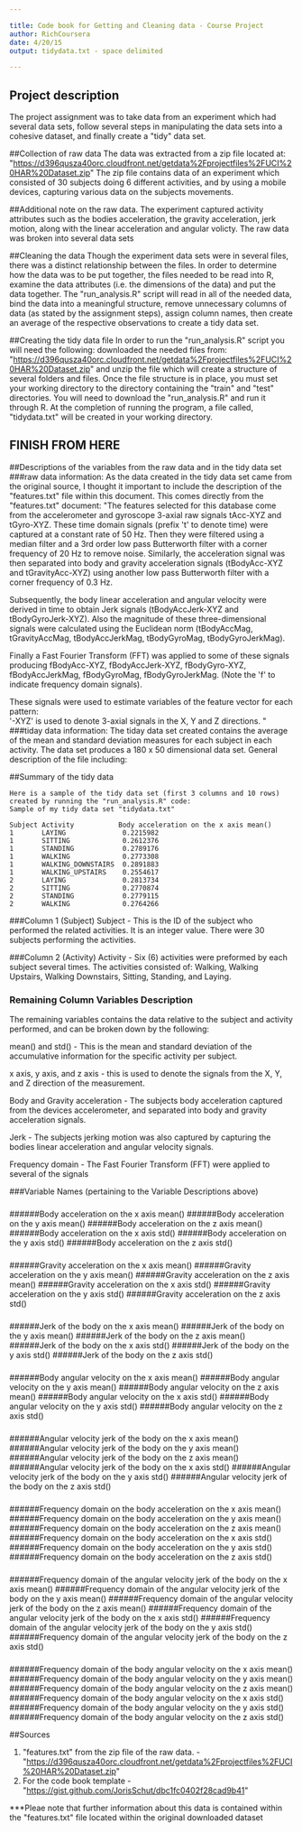```yaml
---

title: Code book for Getting and Cleaning data - Course Project
author: RichCoursera
date: 4/20/15
output: tidydata.txt - space delimited

---
```


## Project description
The project assignment was to take data from an experiment which had several data sets, follow several steps in manipulating the data sets into a cohesive dataset, and finally create a "tidy" data set.

##Collection of raw data
The data was extracted from a zip file located at: "https://d396qusza40orc.cloudfront.net/getdata%2Fprojectfiles%2FUCI%20HAR%20Dataset.zip"
The zip file contains data of an experiment which consisted of 30 subjects doing 6 different activities, and by using a mobile devices, capturing various data on the subjects movements.

##Additional note on the raw data.
The experiment captured activity attributes such as the bodies acceleration, the gravity acceleration, jerk motion, along with the linear acceleration and angular volicty. The raw data was broken into several data sets

##Cleaning the data
Though the experiment data sets were in several files, there was a distinct relationship between the files.  In order to determine how the data was to be put together, the files needed to be read into R, examine the data attributes (i.e. the dimensions of the data) and put the data together.
The "run_analysis.R" script will read in all of the needed data, bind the data into a meaningful structure, remove unnecessary columns of data (as stated by the assignment steps), assign column names, then create an average of the respective observations to create a tidy data set. 

##Creating the tidy data file
In order to run the "run_analysis.R" script you will need the following:
downloaded the needed files from: "https://d396qusza40orc.cloudfront.net/getdata%2Fprojectfiles%2FUCI%20HAR%20Dataset.zip"
and unzip the file which will create a structure of several folders and files.
Once the file structure is in place, you must set your working directory to the directory containing the "train" and "test" directories.
You will need to download the "run_analysis.R" and run it through R. At the completion of running the program, a file called, "tidydata.txt" will be created in your working directory.

## FINISH FROM HERE
##Descriptions of the variables from the raw data and in the tidy data set
###raw data information:
As the data created in the tidy data set came from the original source, I thought it important to include the description of the "features.txt" file within this document.
This comes directly from the "features.txt" document:
"The features selected for this database come from the accelerometer and gyroscope 3-axial raw signals tAcc-XYZ and tGyro-XYZ. These time domain signals (prefix 't' to denote time) were captured at a constant rate of 50 Hz. Then they were filtered using a median filter and a 3rd order low pass Butterworth filter with a corner frequency of 20 Hz to remove noise. Similarly, the acceleration signal was then separated into body and gravity acceleration signals (tBodyAcc-XYZ and tGravityAcc-XYZ) using another low pass Butterworth filter with a corner frequency of 0.3 Hz. 

Subsequently, the body linear acceleration and angular velocity were derived in time to obtain Jerk signals (tBodyAccJerk-XYZ and tBodyGyroJerk-XYZ). Also the magnitude of these three-dimensional signals were calculated using the Euclidean norm (tBodyAccMag, tGravityAccMag, tBodyAccJerkMag, tBodyGyroMag, tBodyGyroJerkMag). 

Finally a Fast Fourier Transform (FFT) was applied to some of these signals producing fBodyAcc-XYZ, fBodyAccJerk-XYZ, fBodyGyro-XYZ, fBodyAccJerkMag, fBodyGyroMag, fBodyGyroJerkMag. (Note the 'f' to indicate frequency domain signals). 

These signals were used to estimate variables of the feature vector for each pattern:  
'-XYZ' is used to denote 3-axial signals in the X, Y and Z directions.
"
###tiday data information:
The tiday data set created contains the average of the mean and standard deviation measures for each subject in each activity. The data set produces a 180 x 50 dimensional data set. 
General description of the file including:

##Summary of the tidy data
```
Here is a sample of the tidy data set (first 3 columns and 10 rows) created by running the "run_analysis.R" code:
Sample of my tidy data set "tidydata.txt"

Subject Activity           Body acceleration on the x axis mean()
1       LAYING	            0.2215982
1       SITTING	            0.2612376
1       STANDING            0.2789176
1       WALKING             0.2773308
1       WALKING_DOWNSTAIRS  0.2891883
1       WALKING_UPSTAIRS    0.2554617
2       LAYING              0.2813734
2       SITTING             0.2770874
2       STANDING            0.2779115
2       WALKING             0.2764266
```

###Column 1 (Subject)
Subject - This is the ID of the subject who performed the related activities.  It is an integer value.  There were 30 subjects performing the activities.

###Column 2 (Activity)
Activity - Six (6) activities were preformed by each subject several times. The activities consisted of: Walking, Walking Upstairs, Walking Downstairs, Sitting, Standing, and Laying.

### Remaining Column Variables Description
The remaining variables contains the data relative to the subject and activity performed, and can be broken down by the following:

mean() and std() - This is the mean and standard deviation of the accumulative information for the specific activity per subject.

x axis, y axis, and z axis - this is used to denote the signals from the X, Y, and Z direction of the measurement.

Body and Gravity acceleration - The subjects body acceleration captured from the devices accelerometer, and separated into body and gravity acceleration signals.

Jerk - The subjects jerking motion was also captured by capturing the bodies linear acceleration and angular velocity signals.

Frequency domain - The Fast Fourier Transform (FFT) were applied to several of the signals

###Variable Names (pertaining to the Variable Descriptions above)
### 
######Body acceleration on the x axis mean()
######Body acceleration on the y axis mean()
######Body acceleration on the z axis mean()
######Body acceleration on the x axis std()
######Body acceleration on the y axis std()
######Body acceleration on the z axis std()
###
######Gravity acceleration on the x axis mean()
######Gravity acceleration on the y axis mean()
######Gravity acceleration on the z axis mean()
######Gravity acceleration on the x axis std()
######Gravity acceleration on the y axis std()
######Gravity acceleration on the z axis std()
###
######Jerk of the body on the x axis mean()
######Jerk of the body on the y axis mean()
######Jerk of the body on the z axis mean()
######Jerk of the body on the x axis std()
######Jerk of the body on the y axis std()
######Jerk of the body on the z axis std()
###
######Body angular velocity on the x axis mean()
######Body angular velocity on the y axis mean()
######Body angular velocity on the z axis mean()
######Body angular velocity on the x axis std()
######Body angular velocity on the y axis std()
######Body angular velocity on the z axis std()
###
######Angular velocity jerk of the body on the x axis mean()
######Angular velocity jerk of the body on the y axis mean()
######Angular velocity jerk of the body on the z axis mean()
######Angular velocity jerk of the body on the x axis std()
######Angular velocity jerk of the body on the y axis std()
######Angular velocity jerk of the body on the z axis std()
###
######Frequency domain on the body acceleration on the x axis mean()
######Frequency domain on the body acceleration on the y axis mean()
######Frequency domain on the body acceleration on the z axis mean()
######Frequency domain on the body acceleration on the x axis std()
######Frequency domain on the body acceleration on the y axis std()
######Frequency domain on the body acceleration on the z axis std()
###
######Frequency domain of the angular velocity jerk of the body on the x axis mean()
######Frequency domain of the angular velocity jerk of the body on the y axis mean()
######Frequency domain of the angular velocity jerk of the body on the z axis mean()
######Frequency domain of the angular velocity jerk of the body on the x axis std()
######Frequency domain of the angular velocity jerk of the body on the y axis std()
######Frequency domain of the angular velocity jerk of the body on the z axis std()
###
######Frequency domain of the body angular velocity on the x axis mean()
######Frequency domain of the body angular velocity on the y axis mean()
######Frequency domain of the body angular velocity on the z axis mean()
######Frequency domain of the body angular velocity on the x axis std()
######Frequency domain of the body angular velocity on the y axis std()
######Frequency domain of the body angular velocity on the z axis std()

##Sources
1. "features.txt" from the zip file of the raw data. - "https://d396qusza40orc.cloudfront.net/getdata%2Fprojectfiles%2FUCI%20HAR%20Dataset.zip"
2. For the code book template - "https://gist.github.com/JorisSchut/dbc1fc0402f28cad9b41"

***Pleae note that further information about this data is contained within the "features.txt" file located within the original downloaded dataset
```
